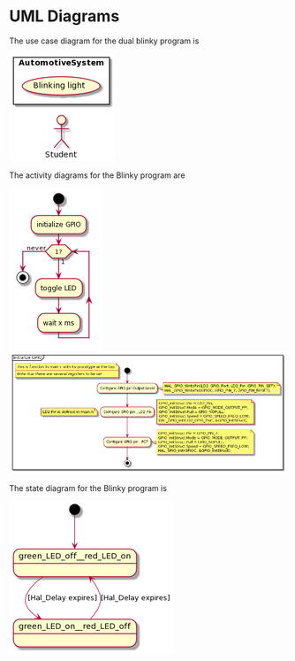 # UML Diagrams

The use case diagram for the dual blinky program is

![The use case diagram](UseCase.png)

The activity diagrams for the Blinky program are

![The main activity diagram](Activity.png)
![init GPIO activity diagram](dualBlinkyGPIO.png)

The state diagram for the Blinky program is

![The state diagram](dualBState.png)